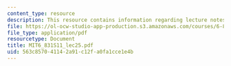 ```yaml
---
content_type: resource
description: This resource contains information regarding lecture notes.
file: https://ol-ocw-studio-app-production.s3.amazonaws.com/courses/6-831-user-interface-design-and-implementation-spring-2011/563c857041142a91c12fa0fa1cce1e4b_MIT6_831S11_lec25.pdf
file_type: application/pdf
resourcetype: Document
title: MIT6_831S11_lec25.pdf
uid: 563c8570-4114-2a91-c12f-a0fa1cce1e4b
---
```

